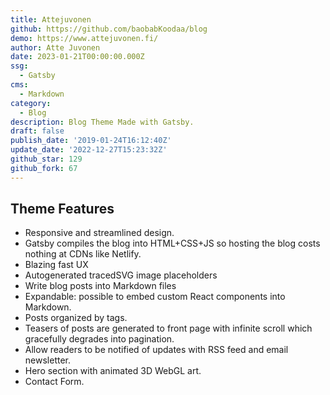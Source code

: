 ```yaml
---
title: Attejuvonen
github: https://github.com/baobabKoodaa/blog
demo: https://www.attejuvonen.fi/
author: Atte Juvonen
date: 2023-01-21T00:00:00.000Z
ssg:
  - Gatsby
cms:
  - Markdown
category:
  - Blog
description: Blog Theme Made with Gatsby.
draft: false
publish_date: '2019-01-24T16:12:40Z'
update_date: '2022-12-27T15:23:32Z'
github_star: 129
github_fork: 67
---
```

## Theme Features
- Responsive and streamlined design.
- Gatsby compiles the blog into HTML+CSS+JS so hosting the blog costs nothing at CDNs like Netlify.
- Blazing fast UX
- Autogenerated tracedSVG image placeholders
- Write blog posts into Markdown files 
- Expandable: possible to embed custom React components into Markdown.
- Posts organized by tags.
- Teasers of posts are generated to front page with infinite scroll which gracefully degrades into pagination.
- Allow readers to be notified of updates with RSS feed and email newsletter.
- Hero section with animated 3D WebGL art.
- Contact Form.